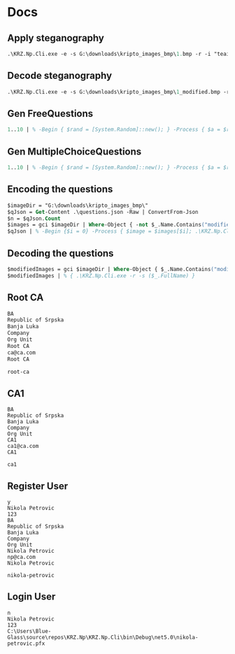# Docs

## Apply steganography

``` ps
.\KRZ.Np.Cli.exe -e -s G:\downloads\kripto_images_bmp\1.bmp -r -i "teaieaf"
```

## Decode steganography

``` ps
.\KRZ.Np.Cli.exe -e -s G:\downloads\kripto_images_bmp\1_modified.bmp -r
```

## Gen FreeQuestions

``` ps
1..10 | % -Begin { $rand = [System.Random]::new(); } -Process { $a = $rand.Next(0, 100); $b = $rand.Next(200, 400); $sum = $a+$b; "{ `"TypeDiscriminator`": `"FreeQuestion`", `"Text`": `"Koliko je $a + $b ?`", `"Answer`": `"$sum`" }" }
```

## Gen MultipleChoiceQuestions

``` ps
1..10 | % -Begin { $rand = [System.Random]::new(); } -Process { $a = $rand.Next(0, 100); $b = $rand.Next(200, 400); $sum = $a+$b; $choicesStr = (1..3 | % { "`"$($rand.Next(0, 1000))`"" } ); "{ `"TypeDiscriminator`": `"MultipleChoiceQuestion`", `"Text`": `"Koliko je $a + $b ?`", `"Answer`": `"$sum`", `"Choices`": [ `"$sum`", $([string]::Join(', ', $choicesStr)) ] }" }
```

## Encoding the questions

``` ps
$imageDir = "G:\downloads\kripto_images_bmp\"
$qJson = Get-Content .\questions.json -Raw | ConvertFrom-Json
$n = $qJson.Count
$images = gci $imageDir | Where-Object { -not $_.Name.Contains("modified") }
$qJson | % -Begin {$i = 0} -Process { $image = $images[$i]; .\KRZ.Np.Cli.exe -e -s ($image.FullName) -i ([regex]::Replace(($_ | ConvertTo-Json -Compress), '"', '\"')); $i++ }
```

## Decoding the questions

```ps
$modifiedImages = gci $imageDir | Where-Object { $_.Name.Contains("modified") }
$modifiedImages | % { .\KRZ.Np.Cli.exe -r -s ($_.FullName) }
```

## Root CA

```bash
BA
Republic of Srpska
Banja Luka
Company
Org Unit
Root CA
ca@ca.com
Root CA

root-ca
```

## CA1

```
BA
Republic of Srpska
Banja Luka
Company
Org Unit
CA1
ca1@ca.com
CA1

ca1
```

## Register User
```
y
Nikola Petrovic
123
BA
Republic of Srpska
Banja Luka
Company
Org Unit
Nikola Petrovic
np@ca.com
Nikola Petrovic

nikola-petrovic
```

## Login User

```
n
Nikola Petrovic
123
C:\Users\Blue-Glass\source\repos\KRZ.Np\KRZ.Np.Cli\bin\Debug\net5.0\nikola-petrovic.pfx


```
